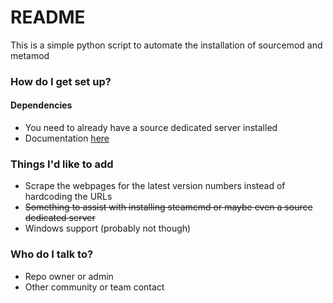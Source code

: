# README #

This is a simple python script to automate the installation of sourcemod and metamod

### How do I get set up? ###

#### Dependencies ####
* You need to already have a source dedicated server installed
* Documentation [here](https://developer.valvesoftware.com/wiki/SteamCMD)

### Things I'd like to add ###

* Scrape the webpages for the latest version numbers instead of hardcoding the URLs
* ~~Something to assist with installing steamcmd or maybe even a source dedicated server~~
* Windows support (probably not though)

### Who do I talk to? ###

* Repo owner or admin
* Other community or team contact